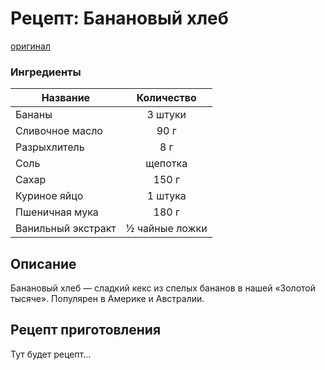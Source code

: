 # Рецепт: Банановый хлеб 
[оригинал](https://eda.ru/recepty/vypechka-deserty/bananovyy-hleb-104302)

### Ингредиенты
| Название        	| Количество  |
| -------------   	|:-----------------:|
| Бананы 			| 3 штуки 	|
| Сливочное масло 	| 90 г 		|
| Разрыхлитель 		| 8 г 		|
| Соль 				| щепотка 	|
| Сахар 			| 150 г 	|
| Куриное яйцо 		| 1 штука 	|
| Пшеничная мука 	| 180 г 	|
| Ванильный экстракт | ½ чайные ложки 	|

## Описание
Банановый хлеб — сладкий кекс из спелых бананов в нашей «Золотой тысяче». Популярен в Америке и Австралии.

## Рецепт приготовления
Тут будет рецепт...
